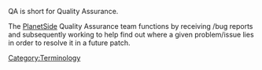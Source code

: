QA is short for Quality Assurance.

The [PlanetSide](PlanetSide.md "wikilink") Quality Assurance team functions
by receiving /bug reports and subsequently working to help find out
where a given problem/issue lies in order to resolve it in a future
patch.

[Category:Terminology](Category:Terminology.md "wikilink")
